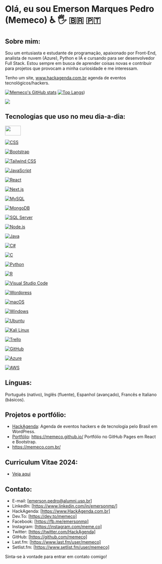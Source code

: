 # Olá, eu sou Emerson Marques Pedro (Memeco) ♿ 🖐 :brazil: :portugal:

## Sobre mim:
Sou um entusiasta e estudante de programação, apaixonado por Front-End, analista de nuvem (Azure), Python e IA e cursando para ser desenvolvedor Full Stack. Estou sempre em busca de aprender coisas novas e contribuir para projetos que provocam a minha curiosidade e me interessam.

Tenho um site, www.hackagenda.com.br agenda de eventos tecnológicos/hackers.

[![Memeco's GitHub stats](https://github-readme-stats.vercel.app/api?username=memeco&&locale=pt-br&show=reviews,discussions_started,discussions_answered,prs_merged,prs_merged_percentage&theme=dark&layout=compact)](https://github.com/anuraghazra/github-readme-stats)
[![Top Langs](https://github-readme-stats.vercel.app/api/top-langs/?username=memeco&locale=pt-br&theme=dark)](https://github.com/anuraghazra/github-readme-stats))

![](https://api.visitorbadge.io/api/VisitorHit?user=memeco&repo=github-visitors-badge&countColor=%237B1E7A)

## Tecnologias que uso no meu dia-a-dia:

<a href="https://developer.mozilla.org/en-US/docs/Web/Guide/HTML/HTML5">
  <img src="https://img.shields.io/badge/HTML5-E34F26?style=flat&logo=html5&logoColor=white" width="52" height="32" />
</a>

[![CSS](https://img.shields.io/badge/CSS-1572B6?style=flat&logo=css3&logoColor=white)](https://developer.mozilla.org/en-US/docs/Web/CSS)

[![Bootstrap](https://img.shields.io/badge/Bootstrap-563D7C?style=for-the-badge&logo=bootstrap&logoColor=white)](https://getbootstrap.com/)

[![Tailwind CSS](https://img.shields.io/badge/Tailwind%20CSS-38B2AC?style=for-the-badge&logo=tailwind-css&logoColor=white)](https://tailwindcss.com/)

[![JavaScript](https://img.shields.io/badge/JavaScript-F7DF1E?style=flat&logo=javascript&logoColor=black)](https://developer.mozilla.org/en-US/docs/Web/JavaScript)

[![React](https://img.shields.io/badge/React-61DAFB?style=flat&logo=react&logoColor=black)](https://reactjs.org/)

[![Next.js](https://img.shields.io/badge/Next.js-000000?style=for-the-badge&logo=nextdotjs&logoColor=white)](https://nextjs.org/docs/getting-started)

[![MySQL](https://img.shields.io/badge/MySQL-005C84?style=for-the-badge&logo=mysql&logoColor=white)](https://www.mysql.com/)

[![MongoDB](https://img.shields.io/badge/MongoDB-47A248?style=for-the-badge&logo=mongodb&logoColor=white)](https://www.mongodb.com/)

[![SQL Server](https://img.shields.io/badge/SQL%20Server-CC2927?style=for-the-badge&logo=microsoft%20sql%20server&logoColor=white)](https://www.microsoft.com/en-us/sql-server)

[![Node.js](https://img.shields.io/badge/Node.js-43853D?style=flat&logo=node.js&logoColor=white)](https://nodejs.org/)

[![Java](https://img.shields.io/badge/Java-007396?style=for-the-badge&logo=java&logoColor=white)](https://www.java.com/)

[![C#](https://img.shields.io/badge/C%23-239120?style=for-the-badge&logo=c-sharp&logoColor=white)](https://docs.microsoft.com/en-us/dotnet/csharp/)

[![C](https://img.shields.io/badge/C-00599C?style=for-the-badge&logo=c&logoColor=white)](https://www.w3schools.com/c/c_intro.php)

[![Python](https://img.shields.io/badge/Python-3776AB?style=flat&logo=python&logoColor=white)](https://www.python.org/)

[![R](https://img.shields.io/badge/R-276DC3?style=for-the-badge&logo=r&logoColor=white)](https://www.r-project.org/)

[![Visual Studio Code](https://img.shields.io/badge/Visual%20Studio%20Code-007ACC?style=flat&logo=visual-studio-code&logoColor=white)](https://code.visualstudio.com/)

[![Wordpress](https://img.shields.io/badge/Wordpress-21759B?style=flat&logo=wordpress&logoColor=white)](https://wordpress.org/)

[![macOS](https://img.shields.io/badge/macOS-000000?style=for-the-badge&logo=apple&logoColor=white)](https://www.apple.com/macos/)

[![Windows](https://img.shields.io/badge/Windows-0078D6?style=for-the-badge&logo=windows&logoColor=white)](https://www.microsoft.com/windows)

[![Ubuntu](https://img.shields.io/badge/Ubuntu-E95420?style=for-the-badge&logo=ubuntu&logoColor=white)](https://ubuntu.com/download)

[![Kali Linux](https://img.shields.io/badge/Kali-268BEE?style=for-the-badge&logo=kalilinux&logoColor=white)](https://www.kali.org/)

[![Trello](https://img.shields.io/badge/Trello-0079BF?style=for-the-badge&logo=trello&logoColor=white)](https://trello.com/u/emersonmp/boards)

[![GitHub](https://img.shields.io/badge/GitHub-181717?style=for-the-badge&logo=github&logoColor=white)](https://github.com/memeco)

[![Azure](https://cdn.jsdelivr.net/gh/devicons/devicon/icons/azure/azure-original.svg)](https://azure.microsoft.com/)

[![AWS](https://img.shields.io/badge/AWS-Amazon_Web_Services-232F3E?style=for-the-badge&logo=amazon-aws&logoColor=white)](https://aws.amazon.com/)

## Línguas:

Português (nativo), Inglês (fluente), Espanhol (avançado), Francês e Italiano (básicos).

## Projetos e portfólio:
- [HackAgenda](https://hackagenda.com.br): Agenda de eventos hackers e de tecnologia pelo Brasil em WordPress.
- [Portfólio](https://memeco.github.io/): https://memeco.github.io/ Portfólio no GitHub Pages em React e Bootstrap.
- https://memeco.com.br/

## Curriculum Vitae 2024:

- [Veja aqui](https://github.com/memeco/memeco.github.io/blob/gh-pages/Emerson_Marques_Pedro_CV_2024-PTBr.pdf)

## Contato:
- E-mail: [emerson.pedro@alumni.usp.br]
- LinkedIn: [https://www.linkedin.com/in/emersonmp/]
- HackAgenda: [https://www.HackAgenda.com.br]
- Dev.To: [https://dev.to/memeco]
- Facebook: [https://fb.me/emersonmp]
- Instagram: [https://instagram.com/meme.co]
- Twitter: [https://twitter.com/HackAgenda]
- GitHub: [https://github.com/memeco]
- Last.fm: [https://www.last.fm/user/memeco]
- Setlist.fm: [https://www.setlist.fm/user/memeco]

Sinta-se à vontade para entrar em contato comigo!
